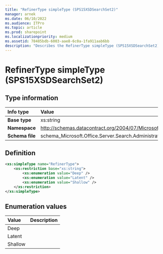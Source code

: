 ```yaml
---
title: "RefinerType simpleType (SPS15XSDSearchSet2)"
manager: arnek
ms.date: 06/10/2022
ms.audience: ITPro
ms.topic: article
ms.prod: sharepoint
ms.localizationpriority: medium
ms.assetid: 78485bdb-6003-aae8-6c0a-1fa911aab6bb
description: "Describes the RefinerType simpleType (SPS15XSDSearchSet2)."
---
```


# RefinerType simpleType (SPS15XSDSearchSet2)

 
  
## Type information

|Info type|Value|
|:-----|:-----|
|**Base type** <br/> |xs:string  <br/> |
|**Namespace** <br/> |http://schemas.datacontract.org/2004/07/Microsoft.Office.Server.Search.Administration  <br/> |
|**Schema file** <br/> |schema_Microsoft.Office.Server.Search.Administration.xsd  <br/> |
   
## Definition

```XML
<xs:simpleType name="RefinerType">
    <xs:restriction base="xs:string">
        <xs:enumeration value="Deep" />
        <xs:enumeration value="Latent" />
        <xs:enumeration value="Shallow" />
    </xs:restriction>
</xs:simpleType>

```

## Enumeration values

|**Value**|**Description**|
|:-----|:-----|
|Deep  <br/> ||
|Latent  <br/> ||
|Shallow  <br/> ||
   

